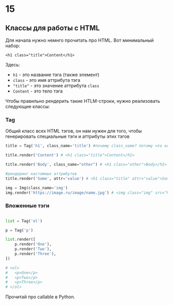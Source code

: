 # 15

## Классы для работы с HTML

Для начала нужно немнго прочитать про HTML. Вот минимальный набор: 

```
<h1 class="title">Content</h1>
```

Здесь:
 - `h1` - это название тэга (также элемент) 
 - `class` - это имя аттрибута тэга
 - `"title"` - это значение аттрибута `class`
 - `Content` - это тело тэга 

Чтобы правильно рендерить такие HTLM-строки, нужно реализовать следующие классы:

### Tag

Общий класс всех HTML тэгов, он нам нужен для того, чтобы генерировать специальные тэги и аттрибуты этих тэгов

```python
title = Tag('h1', class_name='title') #почему class_name? потому что ключевое слово class в python уже занято

title.render('Content') # <h1 class="title">Content</h1>

title.render('Body', class_name="other") # <h1 class="other">Body</h1>

#рендеринг кастомных аттрибутов
title.render('Some', attr='value') # <h1 class="title" attr="value">Some</h1>

img = Img(class_name='img')
img.render('https://image.ru/image/name.jpg') # <img class="img" src="https://image.ru/image/name.jpg" />
```

### Вложенные тэги

```python

list = Tag('ol')

p = Tag('p')

list.render([
	p.render('One'),
	p.render('Two'),
	p.render('Three'),
])

# <ol>
#   <p>One</p>
#   <p>Two</p>
#   <p>Three</p>
# </ol>
```

Прочитай про callable в Python.
